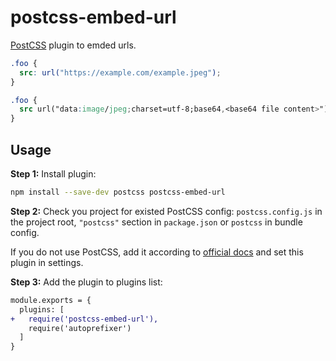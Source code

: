 # postcss-embed-url

[PostCSS] plugin to emded urls.

[PostCSS]: https://github.com/postcss/postcss

```css
.foo {
  src: url("https://example.com/example.jpeg");
}
```

```css
.foo {
  src url("data:image/jpeg;charset=utf-8;base64,<base64 file content>")
}
```

## Usage

**Step 1:** Install plugin:

```sh
npm install --save-dev postcss postcss-embed-url
```

**Step 2:** Check you project for existed PostCSS config: `postcss.config.js`
in the project root, `"postcss"` section in `package.json`
or `postcss` in bundle config.

If you do not use PostCSS, add it according to [official docs]
and set this plugin in settings.

**Step 3:** Add the plugin to plugins list:

```diff
module.exports = {
  plugins: [
+   require('postcss-embed-url'),
    require('autoprefixer')
  ]
}
```

[official docs]: https://github.com/postcss/postcss#usage
